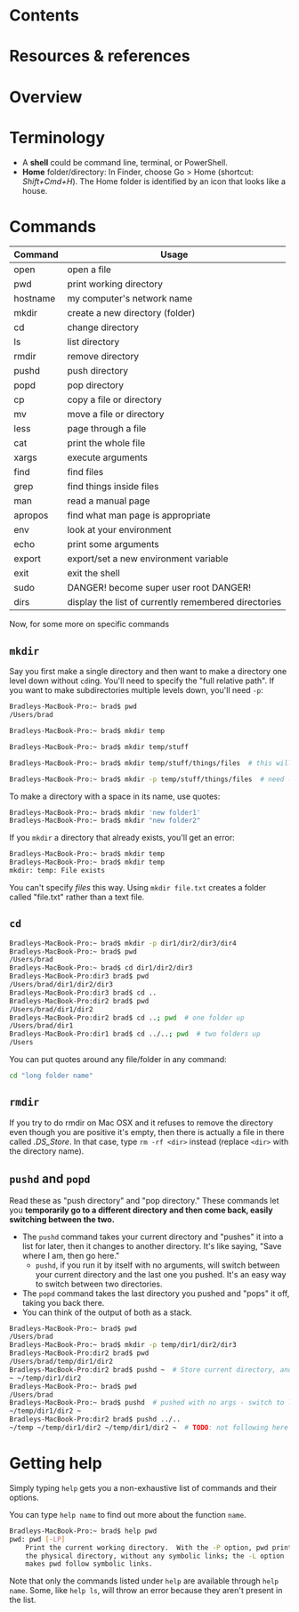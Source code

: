 # Contents

# Resources & references

# Overview

# Terminology
- A **shell** could be command line, terminal, or PowerShell.
- **Home** folder/directory: In Finder, choose Go > Home (shortcut: _Shift+Cmd+H_).  The Home folder is identified by an icon that looks like a house.

# Commands

| Command | Usage |
| ------- | ----- |
| open | open a file | uses default application
| pwd | print working directory
| hostname | my computer's network name
| mkdir | create a new directory (folder)
| cd | change directory | `cd ~` is the same as `cd $HOME`.  You need a space following `cd`.
| ls | list directory
| rmdir | remove directory | only removes an _empty_ directory by default
| pushd | push directory
| popd | pop directory
| cp | copy a file or directory
| mv | move a file or directory
| less | page through a file
| cat | print the whole file
| xargs | execute arguments
| find | find files
| grep | find things inside files
| man | read a manual page
| apropos | find what man page is appropriate
| env | look at your environment
| echo | print some arguments
| export | export/set a new environment variable
| exit | exit the shell
| sudo | DANGER! become super user root DANGER!
| dirs | display the list of currently remembered directories

Now, for some more on specific commands

## `mkdir`
Say you first make a single directory and then want to make a directory one level down without `cd`ing.  You'll need to specify the "full relative path".  If you want to make subdirectories multiple levels down, you'll need `-p`:

```bash
Bradleys-MacBook-Pro:~ brad$ pwd
/Users/brad

Bradleys-MacBook-Pro:~ brad$ mkdir temp

Bradleys-MacBook-Pro:~ brad$ mkdir temp/stuff

Bradleys-MacBook-Pro:~ brad$ mkdir temp/stuff/things/files  # this will fail: +1 levels down

Bradleys-MacBook-Pro:~ brad$ mkdir -p temp/stuff/things/files  # need -p in this case
```

To make a directory with a space in its name, use quotes:

```bash
Bradleys-MacBook-Pro:~ brad$ mkdir 'new folder1'
Bradleys-MacBook-Pro:~ brad$ mkdir "new folder2"
```

If you `mkdir` a directory that already exists, you'll get an error:

```bash
Bradleys-MacBook-Pro:~ brad$ mkdir temp
Bradleys-MacBook-Pro:~ brad$ mkdir temp
mkdir: temp: File exists
```

You can't specify _files_ this way.  Using `mkdir file.txt` creates a folder called "file.txt" rather than a text file.

## `cd`

```bash
Bradleys-MacBook-Pro:~ brad$ mkdir -p dir1/dir2/dir3/dir4
Bradleys-MacBook-Pro:~ brad$ pwd
/Users/brad
Bradleys-MacBook-Pro:~ brad$ cd dir1/dir2/dir3
Bradleys-MacBook-Pro:dir3 brad$ pwd
/Users/brad/dir1/dir2/dir3
Bradleys-MacBook-Pro:dir3 brad$ cd ..
Bradleys-MacBook-Pro:dir2 brad$ pwd
/Users/brad/dir1/dir2
Bradleys-MacBook-Pro:dir2 brad$ cd ..; pwd  # one folder up
/Users/brad/dir1
Bradleys-MacBook-Pro:dir1 brad$ cd ../..; pwd  # two folders up
/Users
```

You can put quotes around any file/folder in any command:

```bash
cd "long folder name"
```

## `rmdir`
If you try to do rmdir on Mac OSX and it refuses to remove the directory even though you are positive it's empty, then there is actually a file in there called _.DS_Store_. In that case, type `rm -rf <dir>` instead (replace `<dir>` with the directory name).

## `pushd` and `popd`
Read these as "push directory" and "pop directory."  These commands let you **temporarily go to a different directory and then come back, easily switching between the two.**

- The `pushd` command takes your current directory and "pushes" it into a list for later, then it changes to another directory. It's like saying, "Save where I am, then go here."
    - `pushd`, if you run it by itself with no arguments, will switch between your current directory and the last one you pushed. It's an easy way to switch between two directories.
- The `popd` command takes the last directory you pushed and "pops" it off, taking you back there.
- You can think of the output of both as a stack.

```bash
Bradleys-MacBook-Pro:~ brad$ pwd
/Users/brad
Bradleys-MacBook-Pro:~ brad$ mkdir -p temp/dir1/dir2/dir3
Bradleys-MacBook-Pro:dir2 brad$ pwd
/Users/brad/temp/dir1/dir2
Bradleys-MacBook-Pro:dir2 brad$ pushd ~  # Store current directory, and go $HOME
~ ~/temp/dir1/dir2
Bradleys-MacBook-Pro:~ brad$ pwd
/Users/brad
Bradleys-MacBook-Pro:~ brad$ pushd  # pushed with no args - switch to last dir you pushd
~/temp/dir1/dir2 ~
Bradleys-MacBook-Pro:dir2 brad$ pushd ../..
~/temp ~/temp/dir1/dir2 ~/temp/dir1/dir2 ~  # TODO: not following here
```


# Getting help
Simply typing `help` gets you a non-exhaustive list of commands and their options.

You can type `help name` to find out more about the function `name`.

```bash
Bradleys-MacBook-Pro:~ brad$ help pwd
pwd: pwd [-LP]
    Print the current working directory.  With the -P option, pwd prints
    the physical directory, without any symbolic links; the -L option
    makes pwd follow symbolic links.
```

Note that only the commands listed under `help` are available through `help name`.  Some, like `help ls`, will throw an error because they aren't present in the list.
